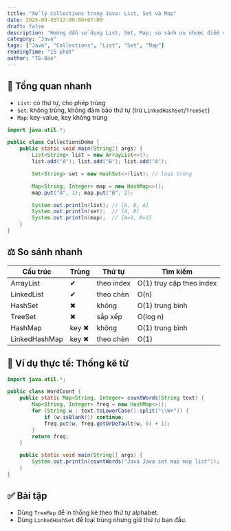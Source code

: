 ```yaml
---
title: "Xử lý Collections trong Java: List, Set và Map"
date: 2025-09-05T12:00:00+07:00
draft: false
description: "Hướng dẫn sử dụng List, Set, Map; so sánh ưu nhược điểm với ví dụ thực tế"
category: "Java"
tags: ["Java", "Collections", "List", "Set", "Map"]
readingTime: "15 phút"
author: "TG-Bao"
---
```


## 🧺 Tổng quan nhanh

- `List`: có thứ tự, cho phép trùng
- `Set`: không trùng, không đảm bảo thứ tự (trừ `LinkedHashSet`/`TreeSet`)
- `Map`: key-value, key không trùng

```java
import java.util.*;

public class CollectionsDemo {
    public static void main(String[] args) {
        List<String> list = new ArrayList<>();
        list.add("A"); list.add("B"); list.add("A");

        Set<String> set = new HashSet<>(list); // loại trùng

        Map<String, Integer> map = new HashMap<>();
        map.put("A", 1); map.put("B", 2);

        System.out.println(list); // [A, B, A]
        System.out.println(set);  // [A, B]
        System.out.println(map);  // {A=1, B=2}
    }
}
```

## ⚖️ So sánh nhanh

| Cấu trúc | Trùng | Thứ tự | Tìm kiếm |
|---------|------|--------|---------|
| ArrayList | ✔ | theo index | O(1) truy cập theo index |
| LinkedList | ✔ | theo chèn | O(n) |
| HashSet | ✖ | không | O(1) trung bình |
| TreeSet | ✖ | sắp xếp | O(log n) |
| HashMap | key ✖ | không | O(1) trung bình |
| LinkedHashMap | key ✖ | theo chèn | O(1) |

## 🧪 Ví dụ thực tế: Thống kê từ

```java
import java.util.*;

public class WordCount {
    public static Map<String, Integer> countWords(String text) {
        Map<String, Integer> freq = new HashMap<>();
        for (String w : text.toLowerCase().split("\\W+")) {
            if (w.isBlank()) continue;
            freq.put(w, freq.getOrDefault(w, 0) + 1);
        }
        return freq;
    }

    public static void main(String[] args) {
        System.out.println(countWords("Java Java set map map list"));
    }
}
```

## ✅ Bài tập
- Dùng `TreeMap` để in thống kê theo thứ tự alphabet.
- Dùng `LinkedHashSet` để loại trùng nhưng giữ thứ tự ban đầu.


